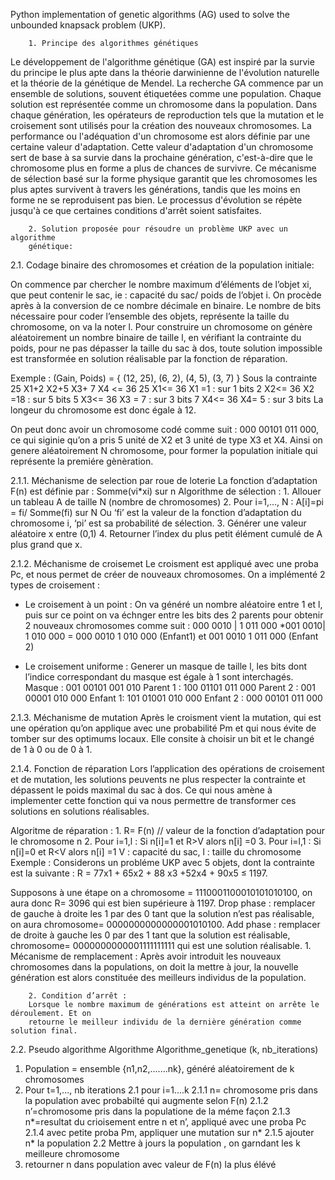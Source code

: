 Python implementation of genetic algorithms (AG) used to solve the unbounded knapsack problem (UKP).


        1. Principe des algorithmes génétiques
Le développement de l'algorithme génétique (GA) est inspiré par la survie du principe
le plus apte dans la théorie darwinienne de l'évolution naturelle et la théorie de la génétique de
Mendel. La recherche GA commence par un ensemble de solutions, souvent étiquetées
comme une population. Chaque solution est représentée comme un chromosome dans la
population. Dans chaque génération, les opérateurs de reproduction tels que la mutation et le
croisement sont utilisés pour la création des nouveaux chromosomes. La performance ou
l'adéquation d'un chromosome est alors définie par une certaine valeur d'adaptation. Cette
valeur d'adaptation d'un chromosome sert de base à sa survie dans la prochaine génération,
c'est-à-dire que le chromosome plus en forme a plus de chances de survivre. Ce mécanisme de
sélection basé sur la forme physique garantit que les chromosomes les plus aptes survivent à
travers les générations, tandis que les moins en forme ne se reproduisent pas bien. Le
processus d'évolution se répète jusqu'à ce que certaines conditions d'arrêt soient satisfaites.

        2. Solution proposée pour résoudre un problème UKP avec un algorithme
        génétique:
        
2.1. Codage binaire des chromosomes et création de la population initiale:

On commence par chercher le nombre maximum d’éléments de l’objet xi, que peut contenir le sac, ie : capacité du sac/ poids de l’objet i.
On procède après à la conversion de ce nombre décimale en binaire.
Le nombre de bits nécessaire pour coder l’ensemble des objets, représente la taille du chromosome, on va la noter l.
Pour construire un chromosome on génère aléatoirement un nombre binaire de taille l, en vérifiant la contrainte du poids, pour ne pas dépasser la taille du sac à dos, toute solution impossible est transformée en solution réalisable par la fonction de réparation.

Exemple :
(Gain, Poids) = { (12, 25), (6, 2), (4, 5), (3, 7) }
Sous la contrainte 25 X1+2 X2+5 X3+ 7 X4 <= 36
25 X1<= 36 X1 =1 : sur 1 bits
2 X2<= 36 X2 =18 : sur 5 bits
5 X3<= 36 X3 = 7 : sur 3 bits
7 X4<= 36 X4= 5 : sur 3 bits
La longeur du chromosome est donc égale à 12.

On peut donc avoir un chromosome codé comme suit : 000 00101 011 000, ce qui siginie qu’on a pris 5 unité de X2 et 3 unité de type X3 et X4.
Ainsi on genere aléatoirement N chromosome, pour former la population initiale qui représente la premiére gènèration.

2.1.1. Méchanisme de selection par roue de loterie
La fonction d’adaptation F(n) est définie par : Somme(vi*xi) sur n 
Algorithme de sélection :
        1. Allouer un tableau A de taille N (nombre de chromosomes)
        2. Pour i=1,..., N :
           A[i]=pi = fi/ Somme(fi) sur N
        Ou ‘fi’ est la valeur de la fonction d’adaptation du chromosome i, ‘pi’ est sa probabilité de sélection.
        3. Générer une valeur aléatoire x entre (0,1)
        4. Retourner l’index du plus petit élément cumulé de A plus grand que x.
        
2.1.2. Méchanisme de croisemet
Le croisment est appliqué avec une proba Pc, et nous permet de créer de nouveaux chromosomes. On a implémenté 2 types de croisement :
- Le croisement à un point :
On va généré un nombre aléatoire entre 1 et l, puis sur ce point on va échnger entre les bits des 2 parents pour obtenir 2 nouveaux chromosomes comme suit :
000 0010 | 1 011 000 *001 0010| 1 010 000 = 000 0010 1 010 000 (Enfant1) et 001
0010 1 011 000 (Enfant 2)

- Le croisement uniforme : Generer un masque de taille l, les bits dont l’indice correspondant du masque est égale à 1 sont interchagés.
Masque : 001 00101 001 010
Parent 1 : 100 01101 011 000
Parent 2 : 001 00001 010 000
Enfant 1: 101 01001 010 000
Enfant 2 : 000 00101 011 000

2.1.3. Méchanisme de mutation
Après le croisment vient la mutation, qui est une opération qu’on applique avec une probabilité Pm et qui nous évite de tomber sur des optimums locaux. Elle consite à choisir un bit et le changé de 1 à 0 ou de 0 à 1.

2.1.4. Fonction de réparation
Lors l’application des opérations de croisement et de mutation, les solutions peuvents ne plus respecter la contrainte et dépassent le poids maximal du sac à dos. Ce qui nous amène à implementer cette fonction qui va nous permettre de transformer ces solutions en solutions réalisables.

Algoritme de réparation :
        1. R= F(n) // valeur de la fonction d’adaptation pour le chromosome n
        2. Pour i=1,l :
        Si n[i]=1 et R>V alors n[i] =0
        3. Pour i=l,1 :
        Si n[i]=0 et R<V alors n[i] =1
        V : capacité du sac, l : taille du chromosome
        Exemple :
Considerons un probléme UKP avec 5 objets, dont la contrainte est la suivante :
R = 77x1 + 65x2 + 88 x3 +52x4 + 90x5 ≤ 1197.

Supposons à une étape on a chromosome = 1110001100010101010100, on aura donc R= 3096
qui est bien supérieure à 1197.
Drop phase : remplacer de gauche à droite les 1 par des 0 tant que la solution n’est pas
réalisable, on aura chromosome= 0000000000000001010100.
Add phase : remplacer de droite à gauche les 0 par des 1 tant que la solution est réalisable,
chromosome= 0000000000001111111111 qui est une solution réalisable.
        1. Mécanisme de remplacement :
        Après avoir introduit les nouveaux chromosomes dans la populations, on doit la mettre à jour,
        la nouvelle génération est alors constituée des meilleurs individus de la population.

        2. Condition d’arrêt :
        Lorsque le nombre maximum de générations est atteint on arrête le déroulement. Et on
        retourne le meilleur individu de la dernière génération comme solution final.

2.2. Pseudo algorithme
Algorithme Algorithme_genetique (k, nb_iterations)
  1. Population = ensemble {n1,n2,.......nk}, généré aléatoirement de k chromosomes
  2. Pour t=1,..., nb iterations
    2.1 pour i=1....k
      2.1.1 n= chromosome pris dans la population avec probabilté qui augmente
      selon F(n)
      2.1.2 n’=chromosome pris dans la populatione de la méme façon
      2.1.3 n*=resultat du crioisement entre n et n’, appliqué avec une proba Pc
      2.1.4 avec petite proba Pm, appliquer une mutation sur n*
      2.1.5 ajouter n* la population
    2.2 Mettre à jours la population , on garndant les k meilleure chromosome
  3. retourner n dans population avec valeur de F(n) la plus élévé
